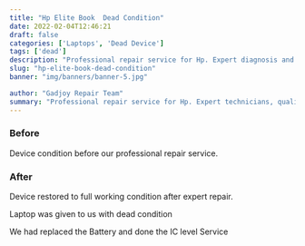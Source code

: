 ```yaml
---
title: "Hp Elite Book  Dead Condition"
date: 2022-02-04T12:46:21
draft: false
categories: ['Laptops', 'Dead Device']
tags: ['dead']
description: "Professional repair service for Hp. Expert diagnosis and quality repairs in Bangalore."
slug: "hp-elite-book-dead-condition"
banner: "img/banners/banner-5.jpg"

author: "Gadjoy Repair Team"
summary: "Professional repair service for Hp. Expert technicians, quality parts, warranty included."
---
```


### Before

Device condition before our professional repair service.

### After

Device restored to full working condition after expert repair.

Laptop was given to us with dead condition

We had replaced the Battery and done the IC level Service